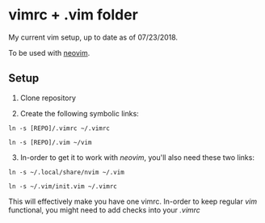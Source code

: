 # vimrc + .vim folder

My current vim setup, up to date as of 07/23/2018.

To be used with [neovim](https://github.com/neovim/neovim).

## Setup

1. Clone repository

2. Create the following symbolic links:

```ln -s [REPO]/.vimrc ~/.vimrc```

```ln -s [REPO]/.vim ~/vim```

3. In-order to get it to work with _neovim_, you'll also need these two links:

```ln -s ~/.local/share/nvim ~/.vim```

```ln -s ~/.vim/init.vim ~/.vimrc```

This will effectively make you have one vimrc. In-order to keep regular _vim_ functional, you might need to add checks into your _.vimrc_
